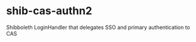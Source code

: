 shib-cas-authn2
===============

Shibboleth LoginHandler that delegates SSO and primary authentication to CAS
